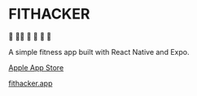 # FITHACKER
🚶 🏃‍♀️ 🤸 💪 🌴 🦵

A simple fitness app built with React Native and Expo.

[Apple App Store](https://apps.apple.com/us/app/fithacker/id6737473687?platform=iphone)

[fithacker.app](https://fithacker.app)
